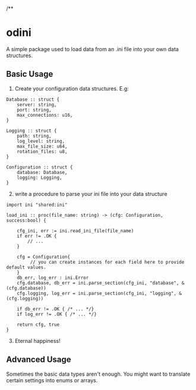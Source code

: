
/** 
# odini

A simple package used to load data from an .ini file into your own data structures.

## Basic Usage

1. Create your configuration data structures. E.g:

```odin
Database :: struct {
    server: string,
    port: string,
    max_connections: u16,
}

Logging :: struct {
    path: string,
    log_level: string,
    max_file_size: u64,
    rotation_files: u8,
}

Configuration :: struct {
    database: Database,
    logging: Logging,
}

```

2. write a procedure to parse your ini file into your data structure 

```odin
import ini "shared:ini"

load_ini :: proc(file_name: string) -> (cfg: Configuration, success:bool) {

    cfg_ini, err := ini.read_ini_file(file_name)
    if err != .OK {
        // ...
    }

    cfg = Configuration{
         // you can create instances for each field here to provide default values.
    }
    db_err, log_err : ini.Error
    cfg.database, db_err = ini.parse_section(cfg_ini, "database", &(cfg.database))
    cfg.logging, log_err = ini.parse_section(cfg_ini, "logging", &(cfg.logging))

    if db_err != .OK { /* ... */}
    if log_err != .OK { /* ... */}

    return cfg, true
}
```
3. Eternal happiness!


## Advanced Usage

Sometimes the basic data types aren't enough. You might want to translate certain settings into enums or arrays. 


